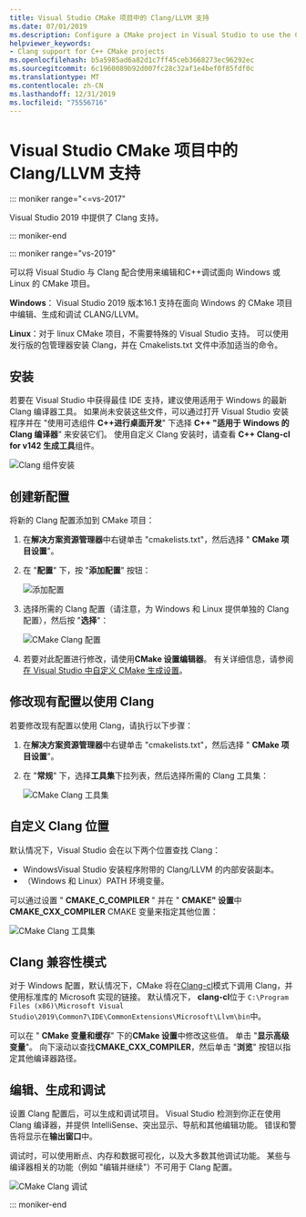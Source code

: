 ```yaml
---
title: Visual Studio CMake 项目中的 Clang/LLVM 支持
ms.date: 07/01/2019
ms.description: Configure a CMake project in Visual Studio to use the Clang/LLVM toolchain.
helpviewer_keywords:
- Clang support for C++ CMake projects
ms.openlocfilehash: b5a5985ad6a82d1c7ff45ceb3668273ec96292ec
ms.sourcegitcommit: 6c1960089b92d007fc28c32af1e4bef0f85fdf0c
ms.translationtype: MT
ms.contentlocale: zh-CN
ms.lasthandoff: 12/31/2019
ms.locfileid: "75556716"
---
```

# <a name="clangllvm-support-in-visual-studio-cmake-projects"></a>Visual Studio CMake 项目中的 Clang/LLVM 支持

::: moniker range="<=vs-2017"

Visual Studio 2019 中提供了 Clang 支持。

::: moniker-end

::: moniker range="vs-2019"

可以将 Visual Studio 与 Clang 配合使用来编辑和C++调试面向 Windows 或 Linux 的 CMake 项目。

**Windows**： Visual Studio 2019 版本16.1 支持在面向 Windows 的 CMake 项目中编辑、生成和调试 CLANG/LLVM。

**Linux**：对于 linux CMake 项目，不需要特殊的 Visual Studio 支持。 可以使用发行版的包管理器安装 Clang，并在 Cmakelists.txt 文件中添加适当的命令。

## <a name="install"></a>安装

若要在 Visual Studio 中获得最佳 IDE 支持，建议使用适用于 Windows 的最新 Clang 编译器工具。 如果尚未安装这些文件，可以通过打开 Visual Studio 安装程序并在 "使用可选组件 **C++进行桌面开发**" 下选择 **C++ "适用于 Windows 的 Clang 编译器**" 来安装它们。 使用自定义 Clang 安装时，请查看 **C++ Clang-cl for v142 生成工具**组件。

![Clang 组件安装](media/clang-install-vs2019.png)

## <a name="create-a-new-configuration"></a>创建新配置

将新的 Clang 配置添加到 CMake 项目：

1. 在**解决方案资源管理器**中右键单击 "cmakelists.txt"，然后选择 " **CMake 项目设置**"。

1. 在 "**配置**" 下，按 "**添加配置**" 按钮：

   ![添加配置](media/cmake-add-config-icon.png)

1. 选择所需的 Clang 配置（请注意，为 Windows 和 Linux 提供单独的 Clang 配置），然后按 "**选择**"：

   ![CMake Clang 配置](media/cmake-clang-configuration.png)

1. 若要对此配置进行修改，请使用**CMake 设置编辑器**。 有关详细信息，请参阅[在 Visual Studio 中自定义 CMake 生成设置](customize-cmake-settings.md)。

## <a name="modify-an-existing-configuration-to-use-clang"></a>修改现有配置以使用 Clang

若要修改现有配置以使用 Clang，请执行以下步骤：

1. 在**解决方案资源管理器**中右键单击 "cmakelists.txt"，然后选择 " **CMake 项目设置**"。

1. 在 "**常规**" 下，选择**工具集**下拉列表，然后选择所需的 Clang 工具集：

   ![CMake Clang 工具集](media/cmake-clang-toolset.png)

## <a name="custom-clang-locations"></a>自定义 Clang 位置

默认情况下，Visual Studio 会在以下两个位置查找 Clang：

- WindowsVisual Studio 安装程序附带的 Clang/LLVM 的内部安装副本。
- （Windows 和 Linux）PATH 环境变量。

可以通过设置 " **CMAKE_C_COMPILER** " 并在 " **CMAKE" 设置**中**CMAKE_CXX_COMPILER** CMAKE 变量来指定其他位置：

![CMake Clang 工具集](media/clang-location-cmake.png)

## <a name="clang-compatibility-modes"></a>Clang 兼容性模式

对于 Windows 配置，默认情况下，CMake 将在[Clang-cl](https://llvm.org/devmtg/2014-04/PDFs/Talks/clang-cl.pdf)模式下调用 Clang，并使用标准库的 Microsoft 实现的链接。 默认情况下， **clang-cl**位于 `C:\Program Files (x86)\Microsoft Visual Studio\2019\Common7\IDE\CommonExtensions\Microsoft\Llvm\bin`中。

 可以在 " **CMake 变量和缓存**" 下的**CMake 设置**中修改这些值。 单击 "**显示高级变量**"。 向下滚动以查找**CMAKE_CXX_COMPILER**，然后单击 "**浏览**" 按钮以指定其他编译器路径。

## <a name="edit-build-and-debug"></a>编辑、生成和调试

设置 Clang 配置后，可以生成和调试项目。 Visual Studio 检测到你正在使用 Clang 编译器，并提供 IntelliSense、突出显示、导航和其他编辑功能。 错误和警告将显示在**输出窗口**中。

调试时，可以使用断点、内存和数据可视化，以及大多数其他调试功能。 某些与编译器相关的功能（例如 "编辑并继续"）不可用于 Clang 配置。

![CMake Clang 调试](media/clang-debug-visualize.png)

::: moniker-end
